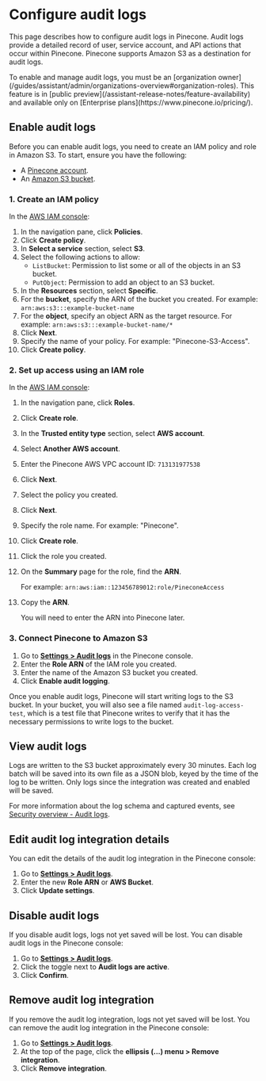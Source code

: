 # Configure audit logs

This page describes how to configure audit logs in Pinecone. Audit logs provide a detailed record of user, service account, and API actions that occur within Pinecone. Pinecone supports Amazon S3 as a destination for audit logs.

<Note>
  To enable and manage audit logs, you must be an [organization owner](/guides/assistant/admin/organizations-overview#organization-roles). This feature is in [public preview](/assistant-release-notes/feature-availability) and available only on [Enterprise plans](https://www.pinecone.io/pricing/).
</Note>

## Enable audit logs

Before you can enable audit logs, you need to create an IAM policy and role in Amazon S3. To start, ensure you have the following:

* A [Pinecone account](https://app.pinecone.io/).
* An [Amazon S3 bucket](https://docs.aws.amazon.com/AmazonS3/latest/userguide/creating-buckets.html).

### 1. Create an IAM policy

In the [AWS IAM console](https://console.aws.amazon.com/iam/home):

1. In the navigation pane, click **Policies**.
2. Click **Create policy**.
3. In **Select a service** section, select **S3**.
4. Select the following actions to allow:
   * `ListBucket`: Permission to list some or all of the objects in an S3 bucket.
   * `PutObject`: Permission to add an object to an S3 bucket.
5. In the **Resources** section, select **Specific**.
6. For the **bucket**, specify the ARN of the bucket you created. For example: `arn:aws:s3:::example-bucket-name`
7. For the **object**, specify an object ARN as the target resource. For example: `arn:aws:s3:::example-bucket-name/*`
8. Click **Next**.
9. Specify the name of your policy. For example:  "Pinecone-S3-Access".
10. Click **Create policy**.

### 2. Set up access using an IAM role

In the [AWS IAM console](https://console.aws.amazon.com/iam/home):

1. In the navigation pane, click **Roles**.

2. Click **Create role**.

3. In the **Trusted entity type** section, select **AWS account**.

4. Select **Another AWS account**.

5. Enter the Pinecone AWS VPC account ID: `713131977538`

6. Click **Next**.

7. Select the policy you created.

8. Click **Next**.

9. Specify the role name. For example: "Pinecone".

10. Click **Create role**.

11. Click the role you created.

12. On the **Summary** page for the role, find the **ARN**.

    For example: `arn:aws:iam::123456789012:role/PineconeAccess`

13. Copy the **ARN**.

    You will need to enter the ARN into Pinecone later.

### 3. Connect Pinecone to Amazon S3

1. Go to [**Settings > Audit logs**](https://app.pinecone.io/organizations/-/settings/logging) in the Pinecone console.
2. Enter the **Role ARN** of the IAM role you created.
3. Enter the name of the Amazon S3 bucket you created.
4. Click **Enable audit logging**.

Once you enable audit logs, Pinecone will start writing logs to the S3 bucket. In your bucket, you will also see a file named `audit-log-access-test`, which is a test file that Pinecone writes to verify that it has the necessary permissions to write logs to the bucket.

## View audit logs

Logs are written to the S3 bucket approximately every 30 minutes. Each log batch will be saved into its own file as a JSON blob, keyed by the time of the log to be written. Only logs since the integration was created and enabled will be saved.

For more information about the log schema and captured events, see [Security overview - Audit logs](/guides/assistant/admin/security-overview#audit-logs).

## Edit audit log integration details

You can edit the details of the audit log integration in the Pinecone console:

1. Go to [**Settings > Audit logs**](https://app.pinecone.io/organizations/-/settings/logging).
2. Enter the new **Role ARN** or **AWS Bucket**.
3. Click **Update settings**.

## Disable audit logs

If you disable audit logs, logs not yet saved will be lost. You can disable audit logs in the Pinecone console:

1. Go to [**Settings > Audit logs**](https://app.pinecone.io/organizations/-/settings/logging).
2. Click the toggle next to **Audit logs are active**.
3. Click **Confirm**.

## Remove audit log integration

If you remove the audit log integration, logs not yet saved will be lost. You can remove the audit log integration in the Pinecone console:

1. Go to [**Settings > Audit logs**](https://app.pinecone.io/organizations/-/settings/logging).
2. At the top of the page, click the **ellipsis (...) menu > Remove integration**.
3. Click **Remove integration**.
